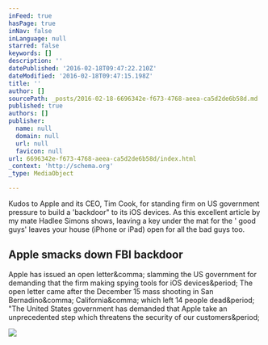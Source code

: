 ```yaml
---
inFeed: true
hasPage: true
inNav: false
inLanguage: null
starred: false
keywords: []
description: ''
datePublished: '2016-02-18T09:47:22.210Z'
dateModified: '2016-02-18T09:47:15.198Z'
title: ''
author: []
sourcePath: _posts/2016-02-18-6696342e-f673-4768-aeea-ca5d2de6b58d.md
published: true
authors: []
publisher:
  name: null
  domain: null
  url: null
  favicon: null
url: 6696342e-f673-4768-aeea-ca5d2de6b58d/index.html
_context: 'http://schema.org'
_type: MediaObject

---
```

Kudos to Apple and its CEO, Tim Cook, for standing firm on US government pressure to build a 'backdoor" to its iOS devices.  As this excellent article by my mate Hadlee Simons shows,  leaving a key under the mat for the ' good guys' leaves your house (iPhone or iPad) open for all the bad guys too. 

<article style=""><h1>Apple smacks down FBI backdoor</h1><p>Apple has issued an open letter&amp;comma; slamming the US government for demanding that the firm making spying tools for iOS devices&amp;period; The open letter came after the December 15 mass shooting in San Bernadino&amp;comma; California&amp;comma; which left 14 people dead&amp;period; "The United States government has demanded that Apple take an unprecedented step which threatens the security of our customers&amp;period;</p><img src="http://mobi.iafrica.com/wp-content/uploads/2016/02/2154497.JPEG" /></article>